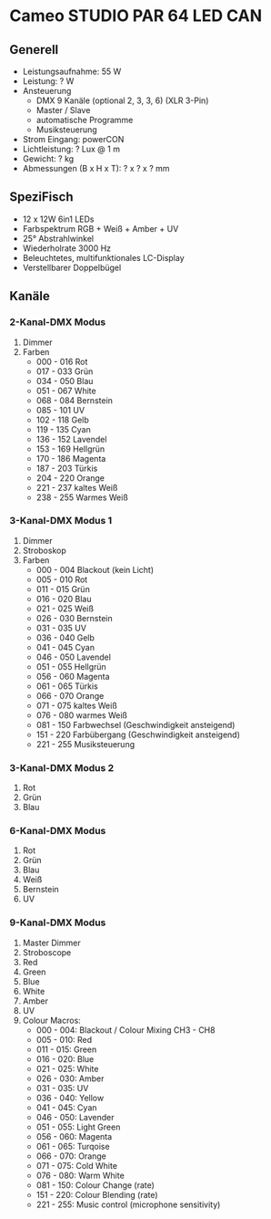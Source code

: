 # Cameo STUDIO PAR 64 LED CAN

## Generell

- Leistungsaufnahme: 55 W
- Leistung: ? W
- Ansteuerung
  - DMX 9 Kanäle (optional 2, 3, 3, 6) (XLR 3-Pin)
  - Master / Slave
  - automatische Programme
  - Musiksteuerung
- Strom Eingang: powerCON
- Lichtleistung: ? Lux @ 1 m
- Gewicht: ? kg
- Abmessungen (B x H x T): ? x ? x ? mm

## SpeziFisch

- 12 x 12W 6in1 LEDs
- Farbspektrum RGB + Weiß + Amber + UV
- 25° Abstrahlwinkel
- Wiederholrate 3000 Hz
- Beleuchtetes, multifunktionales LC-Display
- Verstellbarer Doppelbügel

## Kanäle

### 2-Kanal-DMX Modus

1. Dimmer
2. Farben
   - 000 - 016 Rot
   - 017 - 033 Grün
   - 034 - 050 Blau
   - 051 - 067 White
   - 068 - 084 Bernstein
   - 085 - 101 UV
   - 102 - 118 Gelb
   - 119 - 135 Cyan
   - 136 - 152 Lavendel
   - 153 - 169 Hellgrün
   - 170 - 186 Magenta
   - 187 - 203 Türkis
   - 204 - 220 Orange
   - 221 - 237 kaltes Weiß
   - 238 - 255 Warmes Weiß

### 3-Kanal-DMX Modus 1

1. Dimmer
2. Stroboskop
3. Farben
   - 000 - 004 Blackout (kein Licht)
   - 005 - 010 Rot
   - 011 - 015 Grün
   - 016 - 020 Blau
   - 021 - 025 Weiß
   - 026 - 030 Bernstein
   - 031 - 035 UV
   - 036 - 040 Gelb
   - 041 - 045 Cyan
   - 046 - 050 Lavendel
   - 051 - 055 Hellgrün
   - 056 - 060 Magenta
   - 061 - 065 Türkis
   - 066 - 070 Orange
   - 071 - 075 kaltes Weiß
   - 076 - 080 warmes Weiß
   - 081 - 150 Farbwechsel (Geschwindigkeit ansteigend)
   - 151 - 220 Farbübergang (Geschwindigkeit ansteigend)
   - 221 - 255 Musiksteuerung

### 3-Kanal-DMX Modus 2

1. Rot
2. Grün
3. Blau

### 6-Kanal-DMX Modus
1. Rot
2. Grün
3. Blau
4. Weiß
5. Bernstein
6. UV

### 9-Kanal-DMX Modus

1. Master Dimmer
2. Stroboscope
3. Red
4. Green
5. Blue
6. White
7. Amber
8. UV
9. Colour Macros:
   - 000 - 004: Blackout / Colour Mixing CH3 - CH8
   - 005 - 010: Red
   - 011 - 015: Green
   - 016 - 020: Blue
   - 021 - 025: White
   - 026 - 030: Amber
   - 031 - 035: UV
   - 036 - 040: Yellow
   - 041 - 045: Cyan
   - 046 - 050: Lavender
   - 051 - 055: Light Green
   - 056 - 060: Magenta
   - 061 - 065: Turqoise
   - 066 - 070: Orange
   - 071 - 075: Cold White
   - 076 - 080: Warm White
   - 081 - 150: Colour Change (rate)
   - 151 - 220: Colour Blending (rate)
   - 221 - 255: Music control (microphone sensitivity)
